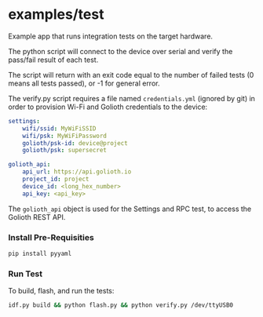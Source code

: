 # examples/test

Example app that runs integration tests on the target hardware.

The python script will connect to the device over serial and verify
the pass/fail result of each test.

The script will return with an exit code equal to the number of
failed tests (0 means all tests passed), or -1 for general error.

The verify.py script requires a file named `credentials.yml` (ignored by git) in
order to provision Wi-Fi and Golioth credentials to the device:

```yaml
settings:
    wifi/ssid: MyWiFiSSID
    wifi/psk: MyWiFiPassword
    golioth/psk-id: device@project
    golioth/psk: supersecret

golioth_api:
    api_url: https://api.golioth.io
    project_id: project
    device_id: <long_hex_number>
    api_key: <api_key>
```

The `golioth_api` object is used for the Settings and RPC test,
to access the Golioth REST API.

### Install Pre-Requisities

```sh
pip install pyyaml
```

### Run Test

To build, flash, and run the tests:

```sh
idf.py build && python flash.py && python verify.py /dev/ttyUSB0
```
